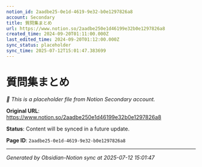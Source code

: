 ```yaml
---
notion_id: 2aadbe25-0e1d-4619-9e32-b0e1297826a8
account: Secondary
title: 質問集まとめ
url: https://www.notion.so/2aadbe250e1d46199e32b0e1297826a8
created_time: 2024-09-20T01:11:00.000Z
last_edited_time: 2024-09-20T01:12:00.000Z
sync_status: placeholder
sync_time: 2025-07-12T15:01:47.383699
---
```


# 質問集まとめ

*🔄 This is a placeholder file from Notion Secondary account.*

**Original URL**: https://www.notion.so/2aadbe250e1d46199e32b0e1297826a8

**Status**: Content will be synced in a future update.

**Page ID**: `2aadbe25-0e1d-4619-9e32-b0e1297826a8`

---

*Generated by Obsidian-Notion sync at 2025-07-12 15:01:47*
